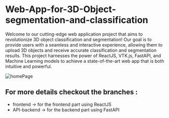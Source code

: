 # Web-App-for-3D-Object-segmentation-and-classification

Welcome to our cutting-edge web application project that aims to revolutionize 3D object classification and segmentation! Our goal is to provide users with a seamless and interactive experience, allowing them to upload 3D objects and receive accurate classification and segmentation results. This project harnesses the power of ReactJS, VTK.js, FastAPI, and Machine Learning models to achieve a state-of-the-art web app that is both intuitive and powerful.

<img src='../assets/home.jpg' alt='homePage' />

## For more details checkout the branches :

- frontend -> for the frontend part using ReactJS
- API-backend -> for the backend part using FastAPI

